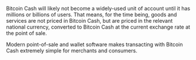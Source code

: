 Bitcoin Cash will likely not become a widely-used unit of account until it has millions or billions of users. That means, for the time being, goods and services are not priced in Bitcoin Cash, but are priced in the relevant national currency, converted to Bitcoin Cash at the current exchange rate at the point of sale.

Modern point-of-sale and wallet software makes transacting with Bitcoin Cash extremely simple for merchants and consumers.